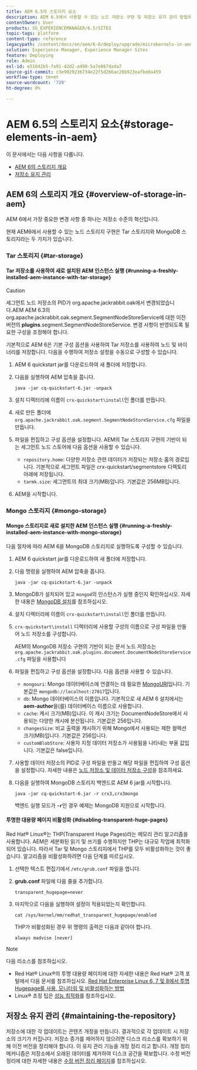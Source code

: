 ```yaml
---
title: AEM 6.5의 스토리지 요소
description: AEM 6.5에서 사용할 수 있는 노드 저장소 구현 및 저장소 유지 관리 방법에 대해 알아봅니다.
contentOwner: User
products: SG_EXPERIENCEMANAGER/6.5/SITES
topic-tags: platform
content-type: reference
legacypath: /content/docs/en/aem/6-0/deploy/upgrade/microkernels-in-aem-6-0
solution: Experience Manager, Experience Manager Sites
feature: Deploying
role: Admin
exl-id: e51842b5-fa91-42d2-a490-5a7e867dada7
source-git-commit: c3e9029236734e22f5d266ac26b923eafbe0a459
workflow-type: tm+mt
source-wordcount: '729'
ht-degree: 0%

---
```


# AEM 6.5의 스토리지 요소{#storage-elements-in-aem}

이 문서에서는 다음 사항을 다룹니다.

* [AEM 6의 스토리지 개요](/help/sites-deploying/storage-elements-in-aem-6.md#overview-of-storage-in-aem)
* [저장소 유지 관리](/help/sites-deploying/storage-elements-in-aem-6.md#maintaining-the-repository)

## AEM 6의 스토리지 개요 {#overview-of-storage-in-aem}

AEM 6에서 가장 중요한 변경 사항 중 하나는 저장소 수준의 혁신입니다.

현재 AEM6에서 사용할 수 있는 노드 스토리지 구현은 Tar 스토리지와 MongoDB 스토리지라는 두 가지가 있습니다.

### Tar 스토리지 {#tar-storage}

#### Tar 저장소를 사용하여 새로 설치된 AEM 인스턴스 실행 {#running-a-freshly-installed-aem-instance-with-tar-storage}

>[!CAUTION]
>
>세그먼트 노드 저장소의 PID가 org.apache.jackrabbit.oak에서 변경되었습니다.AEM AEM 6.3의 org.apache.jackrabbit.oak.segment.SegmentNodeStoreService에 대한 이전 버전의 **plugins**.segment.SegmentNodeStoreService. 변경 사항이 반영되도록 필요한 구성을 조정해야 합니다.

기본적으로 AEM 6은 기본 구성 옵션을 사용하여 Tar 저장소를 사용하여 노드 및 바이너리를 저장합니다. 다음을 수행하여 저장소 설정을 수동으로 구성할 수 있습니다.

1. AEM 6 quickstart jar를 다운로드하여 새 폴더에 저장합니다.
1. 다음을 실행하여 AEM 압축을 풉니다.

   `java -jar cq-quickstart-6.jar -unpack`

1. 설치 디렉터리에 이름이 `crx-quickstart\install`인 폴더를 만듭니다.

1. 새로 만든 폴더에 `org.apache.jackrabbit.oak.segment.SegmentNodeStoreService.cfg` 파일을 만듭니다.

1. 파일을 편집하고 구성 옵션을 설정합니다. AEM의 Tar 스토리지 구현의 기반이 되는 세그먼트 노드 스토어에 다음 옵션을 사용할 수 있습니다.

   * `repository.home`: 다양한 저장소 관련 데이터가 저장되는 저장소 홈의 경로입니다. 기본적으로 세그먼트 파일은 crx-quickstart/segmentstore 디렉토리 아래에 저장됩니다.
   * `tarmk.size`: 세그먼트의 최대 크기(MB)입니다. 기본값은 256MB입니다.

1. AEM을 시작합니다.

### Mongo 스토리지 {#mongo-storage}

#### Mongo 스토리지로 새로 설치한 AEM 인스턴스 실행 {#running-a-freshly-installed-aem-instance-with-mongo-storage}

다음 절차에 따라 AEM 6을 MongoDB 스토리지로 실행하도록 구성할 수 있습니다.

1. AEM 6 quickstart jar를 다운로드하여 새 폴더에 저장합니다.
1. 다음 명령을 실행하여 AEM 압축을 풉니다.

   `java -jar cq-quickstart-6.jar -unpack`

1. MongoDB가 설치되어 있고 `mongod`의 인스턴스가 실행 중인지 확인하십시오. 자세한 내용은 [MongoDB 설치](https://docs.mongodb.org/manual/installation/)를 참조하십시오.
1. 설치 디렉터리에 이름이 `crx-quickstart\install`인 폴더를 만듭니다.
1. `crx-quickstart\install` 디렉터리에 사용할 구성의 이름으로 구성 파일을 만들어 노드 저장소를 구성합니다.

   AEM의 MongoDB 저장소 구현의 기반이 되는 문서 노드 저장소는 `org.apache.jackrabbit.oak.plugins.document.DocumentNodeStoreService.cfg` 파일을 사용합니다

1. 파일을 편집하고 구성 옵션을 설정합니다. 다음 옵션을 사용할 수 있습니다.

   * `mongouri`: Mongo 데이터베이스에 연결하는 데 필요한 [MongoURI](https://docs.mongodb.org/manual/reference/connection-string/)입니다. 기본값은 `mongodb://localhost:27017`입니다.
   * `db`: Mongo 데이터베이스의 이름입니다. 기본적으로 새 AEM 6 설치에서는 **aem-author**&#x200B;을(를) 데이터베이스 이름으로 사용합니다.
   * `cache`: 캐시 크기(MB)입니다. 이 캐시 크기는 DocumentNodeStore에서 사용되는 다양한 캐시에 분산됩니다. 기본값은 256입니다.
   * `changesSize`: 비교 출력을 캐시하기 위해 Mongo에서 사용되는 제한 컬렉션 크기(MB)입니다. 기본값은 256입니다.
   * `customBlobStore`: 사용자 지정 데이터 저장소가 사용됨을 나타내는 부울 값입니다. 기본값은 false입니다.

1. 사용할 데이터 저장소의 PID로 구성 파일을 만들고 해당 파일을 편집하여 구성 옵션을 설정합니다. 자세한 내용은 [노드 저장소 및 데이터 저장소 구성](/help/sites-deploying/data-store-config.md)을 참조하세요.

1. 다음을 실행하여 MongoDB 스토리지 백엔드로 AEM 6 jar를 시작합니다.

   ```shell
   java -jar cq-quickstart-6.jar -r crx3,crx3mongo
   ```

   백엔드 실행 모드가 **`-r`**&#x200B;인 경우 예제는 MongoDB 지원으로 시작합니다.

#### 투명한 대용량 페이지 비활성화 {#disabling-transparent-huge-pages}

Red Hat® Linux®는 THP(Transparent Huge Pages)라는 메모리 관리 알고리즘을 사용합니다. AEM은 세분화된 읽기 및 쓰기를 수행하지만 THP는 대규모 작업에 최적화되어 있습니다. 따라서 Tar 및 Mongo 스토리지에서 THP를 모두 비활성화하는 것이 좋습니다. 알고리즘을 비활성화하려면 다음 단계를 따르십시오.

1. 선택한 텍스트 편집기에서 `/etc/grub.conf` 파일을 엽니다.
1. **grub.conf** 파일에 다음 줄을 추가합니다.

   ```
   transparent_hugepage=never
   ```

1. 마지막으로 다음을 실행하여 설정이 적용되었는지 확인합니다.

   ```
   cat /sys/kernel/mm/redhat_transparent_hugepage/enabled
   ```

   THP가 비활성화된 경우 위 명령의 출력은 다음과 같아야 합니다.

   ```
   always madvise [never]
   ```

>[!NOTE]
>
>다음 리소스를 참조하십시오.
>
>* Red Hat® Linux®의 투명 대용량 페이지에 대한 자세한 내용은 Red Hat® 고객 포털에서 다음 문서를 참조하십시오. [Red Hat Enterprise Linux 6, 7 및 8에서 투명 Hugepage를 사용, 모니터링 및 비활성화하는 방법](https://access.redhat.com/solutions/46111)
>* Linux® 조정 팁은 [성능 최적화](/help/sites-deploying/configuring-performance.md)를 참조하십시오.
>

## 저장소 유지 관리 {#maintaining-the-repository}

저장소에 대한 각 업데이트는 콘텐츠 개정을 만듭니다. 결과적으로 각 업데이트 시 저장소의 크기가 커집니다. 저장소 증가를 제어하지 않으려면 디스크 리소스를 확보하기 위해 이전 버전을 정리해야 합니다. 이 유지 관리 기능을 개정 정리 라고 합니다. 개정 정리 메커니즘은 저장소에서 오래된 데이터를 제거하여 디스크 공간을 확보합니다. 수정 버전 정리에 대한 자세한 내용은 [수정 버전 정리 페이지](/help/sites-deploying/revision-cleanup.md)를 참조하십시오.
